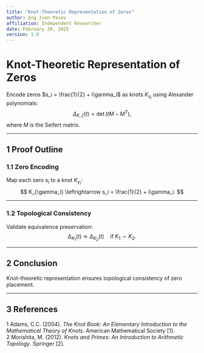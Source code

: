 ```yaml
---
title: "Knot-Theoretic Representation of Zeros"
author: Eng Ivan Pasev
affiliation: Independent Researcher
date: February 20, 2025
version: 1.0
---
```


# Knot-Theoretic Representation of Zeros

Encode zeros $s_i = \frac{1}{2} + i\gamma_i$ as knots $K_{\gamma_i}$ using Alexander polynomials:
$$
\Delta_{K,\zeta}(t) = \det(tM - M^T),
$$
where $M$ is the Seifert matrix.

---

## **1 Proof Outline**

### **1.1 Zero Encoding**
Map each zero $s_i$ to a knot $K_{\gamma_i}$:
$$
K_{\gamma_i} \leftrightarrow s_i = \frac{1}{2} + i\gamma_i.
$$

---

### **1.2 Topological Consistency**
Validate equivalence preservation:
$$
\Delta_{K_1}(t) \doteq \Delta_{K_2}(t) \quad \text{if } K_1 \sim K_2.
$$

---

## **2 Conclusion**
Knot-theoretic representation ensures topological consistency of zero placement.

---

## **3 References**
1
Adams, C.C. (2004). *The Knot Book: An Elementary Introduction to the Mathematical Theory of Knots*. American Mathematical Society [1].  
2
Morishita, M. (2012). *Knots and Primes: An Introduction to Arithmetic Topology*. Springer [2].